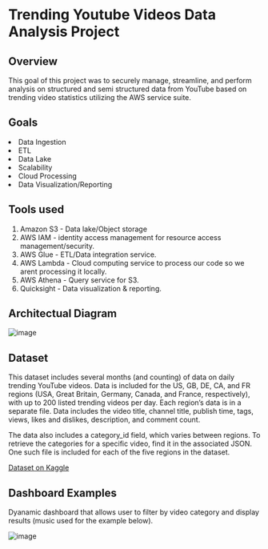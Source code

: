# Trending Youtube Videos Data Analysis Project

## Overview
This goal of this project was to securely manage, streamline, and perform analysis on structured and semi structured data from YouTube based on trending video statistics utilizing the AWS service suite. 

## Goals
<li>Data Ingestion</li>
<li>ETL</li>
<li>Data Lake</li>
<li>Scalability</li>
<li>Cloud Processing</li>
<li>Data Visualization/Reporting</li>

## Tools used
<ol type=1>
<li>Amazon S3 - Data lake/Object storage</li>
<li>AWS IAM - identity access management for resource access management/security.</li>
<li>AWS Glue - ETL/Data integration service.</li>
<li>AWS Lambda - Cloud computing service to process our code so we arent processing it locally.</li>
<li>AWS Athena - Query service for S3.</li>
<li>Quicksight - Data visualization & reporting.</li>
</ol>

## Architectual Diagram
![image](https://github.com/claydoers/de-youtube-analysis-project/assets/109707159/dcb05761-4b22-42f3-a194-bcd9eaafa601)


## Dataset
This dataset includes several months (and counting) of data on daily trending YouTube videos. Data is included for the US, GB, DE, CA, and FR regions (USA, Great Britain, Germany, Canada, and France, respectively), with up to 200 listed trending videos per day. Each region’s data is in a separate file. Data includes the video title, channel title, publish time, tags, views, likes and dislikes, description, and comment count.

The data also includes a category_id field, which varies between regions. To retrieve the categories for a specific video, find it in the associated JSON. One such file is included for each of the five regions in the dataset.

[Dataset on Kaggle ](https://www.kaggle.com/datasets/datasnaek/youtube-new "Youtube Dataset")

## Dashboard Examples

Dyanamic dashboard that allows user to filter by video category and display results (music used for the example below).

![image](https://github.com/claydoers/de-youtube-analysis-project/assets/109707159/73cf3648-0825-4e0d-bc98-7fd74c3a0587)
